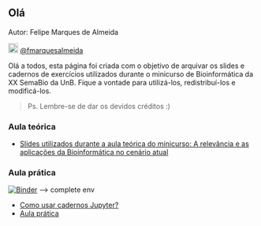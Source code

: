 ## Olá

Autor: Felipe Marques de Almeida

<img src="https://logodownload.org/wp-content/uploads/2014/09/twitter-logo-1.png" width="20"> [@fmarquesalmeida](https://twitter.com/fmarquesalmeida)

Olá a todos, esta página foi criada com o objetivo de arquivar os slides e cadernos de exercícios utilizados durante o minicurso de Bioinformática da XX SemaBio da UnB. Fique a vontade para utilizá-los, redistribuí-los e modificá-los.

> Ps. Lembre-se de dar os devidos créditos :)

### Aula teórica

* [Slides utilizados durante a aula teórica do minicurso: A relevância e as aplicações da Bioinformática no cenário atual](./slides/slides.html)

### Aula prática

[![Binder](https://mybinder.org/badge_logo.svg)](https://mybinder.org/v2/gh/fmalmeida/minicurso_bioinfo_semabio_XX_UnB/main?filepath=aula_pratica) --> complete env

* [Como usar cadernos Jupyter?](https://mybinder.org/v2/gh/fmalmeida/minicurso_bioinfo_semabio_XX_UnB/HEAD?filepath=aula_pratica%2Fentendendo_cadernos_jupyter.ipynb)
* [Aula prática](https://mybinder.org/v2/gh/fmalmeida/minicurso_bioinfo_semabio_XX_UnB/HEAD?filepath=aula_pratica%2Faula_pratica.ipynb)
